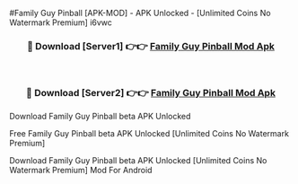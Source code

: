 #Family Guy Pinball [APK-MOD] - APK Unlocked - [Unlimited Coins No Watermark Premium] i6vwc



<div align="center">

<h3>🔴 Download [Server1] 👉👉 <a href="https://momento.my/?title=Family_Guy_Pinball">Family Guy Pinball Mod Apk</a></h3><br>

<h3>🔴 Download [Server2] 👉👉 <a href="https://momento.my/?title=Family_Guy_Pinball">Family Guy Pinball Mod Apk</a></h3>
</div>



Download Family Guy Pinball beta APK Unlocked

Free Family Guy Pinball beta APK Unlocked [Unlimited Coins No Watermark Premium]

Download Family Guy Pinball beta APK Unlocked [Unlimited Coins No Watermark Premium] Mod For Android
